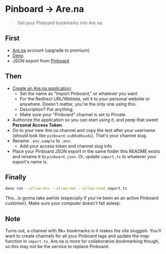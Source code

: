 # Pinboard → Are.na

> Get your Pinboard bookmarks into Are.na



## First

- [Are.na](https://www.are.na) account (upgrade to premium)
- [Deno](https://deno.land/manual@v1.31.3/getting_started/installation)
- JSON export from [Pinboard](https://pinboard.in/export)

## Then

- [Create an Are.na application](https://dev.are.na/oauth/applications/new):
  - Set the name as "Import Pinboard," or whatever you want
  - For the Redirect URL/Webiste, set it to your personal website or anywhere. Doesn't matter, you're the only one using this.
  - Description? Put anything.
  - Make sure your "Pinboard" channel is set to Private.
- Authorize the application so you can start using it, and peep that sweet **Personal Access Token**.
- Go to your new Are.na channel and copy the text after your username (should look like `pinboard-ss89ud9uvds`). That's your channel slug.
- Rename `.env.sample` to `.env`:
  - Add your access token and channel slug info
- Place your Pinboard JSON export in the same folder this README exists and rename it to `pinboard.json`. Or, update `import.ts` to whatever your export's name is.

## Finally

```sh
deno run --allow-env --allow-net --allow-read import.ts
```

This…is gonna take awhile (especially if you've been an an active Pinboard customer). Make sure your computer doesn't fall asleep.

## Note

Turns out, a channel with 9k+ bookmarks in it makes the site sluggish. You'll want to create channels for all your Pinboard tags and update the map function in `import.ts`. Are.na is more for collaborative bookmarking though, so this may not be the service to replace Pinboard.
